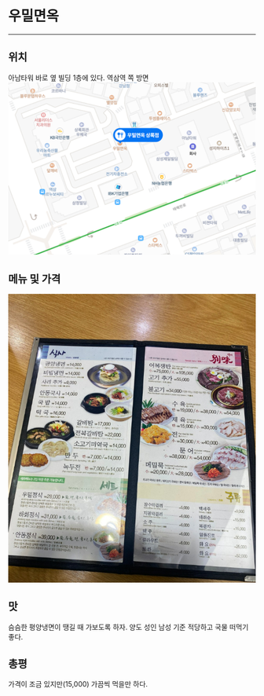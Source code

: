 # 우밀면옥

---

## 위치
아남타워 바로 옆 빌딩 1층에 있다. 역삼역 쪽 방면
<img src="img/location.png?raw=true"/>

## 메뉴 및 가격
<img src="img/menu.png?raw=true"/>

## 맛

슴슴한 평양냉면이 땡길 때 가보도록 하자. 양도 성인 남성 기준 적당하고 국물 떠먹기 좋다.


## 총평
가격이 조금 있지만(15,000) 가끔씩 먹을만 하다.